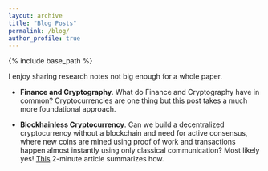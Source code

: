 ```yaml
---
layout: archive
title: "Blog Posts"
permalink: /blog/
author_profile: true
---
```


{% include base_path %}

I enjoy sharing research notes not big enough for a whole paper.

- **Finance and Cryptography**. What do Finance and Cryptography have
in common? Cryptocurrencies are one thing but [this post](https://medium.com/@mgeorgiou.ece/quantitative-analysis-is-cryptanalysis-fb0c35ab4ec) takes a much more
foundational approach.

- **Blockhainless Cryptocurrency**. Can we build a decentralized cryptocurrency without a blockchain and need for active consensus, where new coins are mined using proof of work and transactions happen almost instantly using only classical communication? Most likely yes! [This](https://medium.com/@mgeorgiou.ece/a-secure-and-decentralized-cryptocurrency-without-a-blockchain-182ccb9170a6) 2-minute article summarizes how.